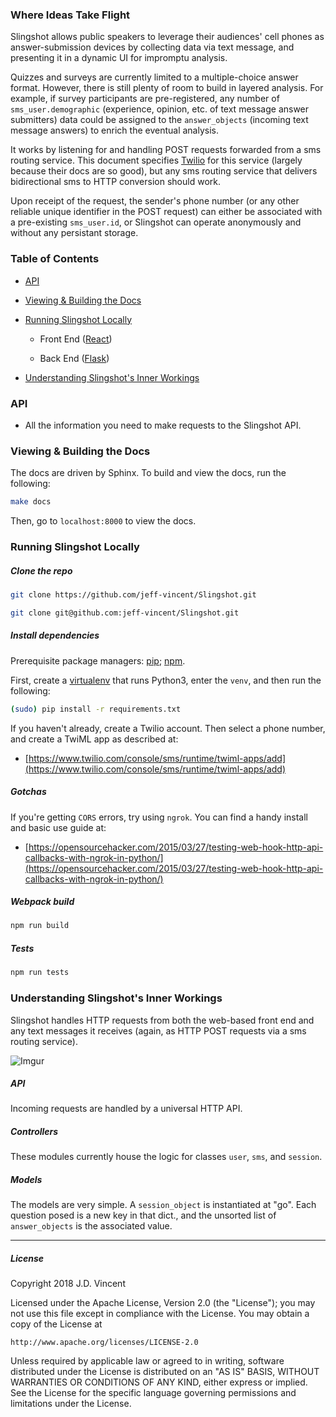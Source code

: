 ### Where Ideas Take Flight


Slingshot allows public speakers to leverage their audiences' cell phones as answer-submission devices by collecting data via text message, and presenting it in a dynamic UI for impromptu analysis. 

Quizzes and surveys are currently limited to a multiple-choice answer format. However, there is still plenty of room to build in layered analysis. For example, if survey participants are pre-registered, any number of `sms_user.demographic` (experience, opinion, etc. of text message answer submitters) data could be assigned to the `answer_objects` (incoming text message answers) to enrich the eventual analysis. 

It works by listening for and handling POST requests forwarded from a sms routing service. This document specifies [Twilio](https://twilio.com) for this service (largely because their docs are so good), but any sms routing service that delivers bidirectional sms to HTTP conversion should work. 

Upon receipt of the request, the sender's phone number (or any other reliable unique identifier in the POST request) can either be associated with a pre-existing `sms_user.id`, or Slingshot can operate anonymously and without any persistant storage. 

### Table of Contents

- [API]()

- [Viewing & Building the Docs]()

- [Running Slingshot Locally]()

  - Front End ([React](https://reactjs.org))
  
  - Back End ([Flask](http://flask.pocoo.org/))

- [Understanding Slingshot's Inner Workings]()


### API   

- All the information you need to make requests to the Slingshot API.

### Viewing & Building the Docs

The docs are driven by Sphinx. To build and view the docs, run the following: 

```bash
make docs
```
Then, go to `localhost:8000` to view the docs. 

### Running Slingshot Locally

##### Clone the repo

```bash
git clone https://github.com/jeff-vincent/Slingshot.git
```
```bash
git clone git@github.com:jeff-vincent/Slingshot.git
```
##### Install dependencies

Prerequisite package managers: [pip](https://pypi.org/project/pip/); [npm](https://www.npmjs.com/).

First, create a [virtualenv](https://pypi.org/project/virtualenv/) that runs Python3, enter the `venv`, and then run the following:

```bash
(sudo) pip install -r requirements.txt
```
If you haven't already, create a Twilio account. Then select a phone number, and create a TwiML app as described at: 

- [https://www.twilio.com/console/sms/runtime/twiml-apps/add](https://www.twilio.com/console/sms/runtime/twiml-apps/add)
  
##### Gotchas

If you're getting `CORS` errors, try using `ngrok`. You can find a handy install and basic use guide at: 

- [https://opensourcehacker.com/2015/03/27/testing-web-hook-http-api-callbacks-with-ngrok-in-python/](https://opensourcehacker.com/2015/03/27/testing-web-hook-http-api-callbacks-with-ngrok-in-python/)

##### Webpack build
 
```bash
npm run build
```
    
##### Tests

```bash
npm run tests
```

### Understanding Slingshot's Inner Workings

Slingshot handles HTTP requests from both the web-based front end and any text messages it receives (again, as HTTP POST requests via a sms routing service). 
  
![Imgur](https://i.imgur.com/OMkNnpP.jpg)

##### API

Incoming requests are handled by a universal HTTP API. 

##### Controllers

These modules currently house the logic for classes ``user``, ``sms``, and ``session``. 

##### Models

The models are very simple. A ``session_object`` is instantiated at "go". Each question posed is a new key in that dict., and the unsorted list of ``answer_objects`` is the associated value. 

-----------------------------------------------------

##### License

Copyright 2018 J.D. Vincent

Licensed under the Apache License, Version 2.0 (the "License");
you may not use this file except in compliance with the License.
You may obtain a copy of the License at

    http://www.apache.org/licenses/LICENSE-2.0

Unless required by applicable law or agreed to in writing, software
distributed under the License is distributed on an "AS IS" BASIS,
WITHOUT WARRANTIES OR CONDITIONS OF ANY KIND, either express or implied.
See the License for the specific language governing permissions and
limitations under the License.
